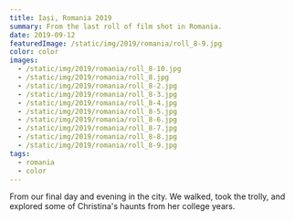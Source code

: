 ```yaml
---
title: Iași, Romania 2019
summary: From the last roll of film shot in Romania.
date: 2019-09-12
featuredImage: /static/img/2019/romania/roll_8-9.jpg
color: color
images:
  - /static/img/2019/romania/roll_8-10.jpg
  - /static/img/2019/romania/roll_8.jpg
  - /static/img/2019/romania/roll_8-2.jpg
  - /static/img/2019/romania/roll_8-3.jpg
  - /static/img/2019/romania/roll_8-4.jpg
  - /static/img/2019/romania/roll_8-5.jpg
  - /static/img/2019/romania/roll_8-6.jpg
  - /static/img/2019/romania/roll_8-7.jpg
  - /static/img/2019/romania/roll_8-8.jpg
  - /static/img/2019/romania/roll_8-9.jpg
tags:
  - romania
  - color
---
```

From our final day and evening in the city. We walked, took the trolly, and explored some of Christina's haunts from her college years.
